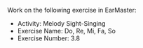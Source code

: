 Work on the following exercise in EarMaster:
- Activity: Melody Sight-Singing
- Exercise Name: Do, Re, Mi, Fa, So
- Exercise Number: 3.8
